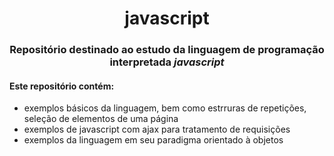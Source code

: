 <h1 align="center"> javascript</h1>
<h3 align="center">Repositório destinado ao estudo da linguagem de programação interpretada <i> javascript </i></h3>

<h4>Este repositório contém:</h4>


- exemplos básicos da linguagem, bem como estrruras de repetições, seleção de elementos de uma página
- exemplos de javascript com ajax para tratamento de requisições
- exemplos da linguagem em seu paradigma orientado à objetos
